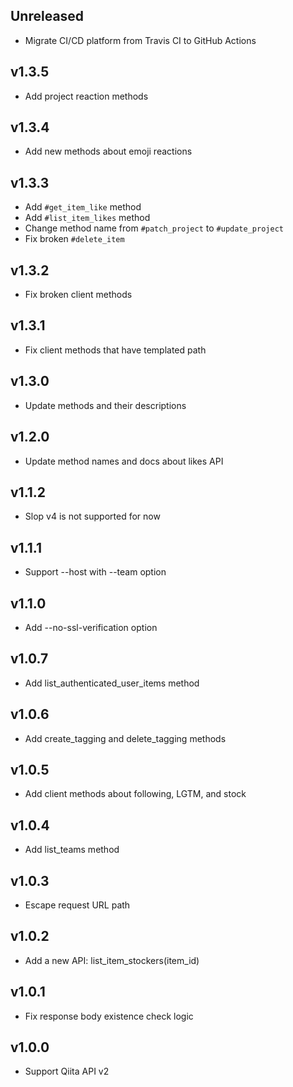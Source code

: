 ## Unreleased

- Migrate CI/CD platform from Travis CI to GitHub Actions

## v1.3.5

- Add project reaction methods

## v1.3.4

- Add new methods about emoji reactions

## v1.3.3

- Add `#get_item_like` method
- Add `#list_item_likes` method
- Change method name from `#patch_project` to `#update_project`
- Fix broken `#delete_item`

## v1.3.2

- Fix broken client methods

## v1.3.1

- Fix client methods that have templated path

## v1.3.0

- Update methods and their descriptions

## v1.2.0

- Update method names and docs about likes API

## v1.1.2

- Slop v4 is not supported for now

## v1.1.1

- Support --host with --team option

## v1.1.0

- Add --no-ssl-verification option

## v1.0.7

- Add list_authenticated_user_items method

## v1.0.6

- Add create_tagging and delete_tagging methods

## v1.0.5

- Add client methods about following, LGTM, and stock

## v1.0.4

- Add list_teams method

## v1.0.3

- Escape request URL path

## v1.0.2

- Add a new API: list_item_stockers(item_id)

## v1.0.1

- Fix response body existence check logic

## v1.0.0

- Support Qiita API v2
